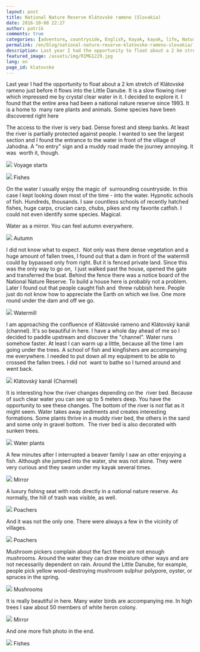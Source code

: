 ```yaml
---
layout: post
title: National Nature Reserve Klátovské rameno (Slovakia)
date: 2016-10-08 22:27
author: patrik
comments: true
categories: [adventure, countryside, English, Kayak, kayak, life, Nature, paddling, river, seakayak, trip]
permalink: /en/blog/national-nature-reserve-klatovske-rameno-slovakia/
description: Last year I had the opportunity to float about a 2 km stretch of Klátovské rameno just before it flows into the Little Danube. It is a slow flowing river which impressed me by crystal clear water in it. I decided to explore it. I found that the entire area had been a national nature reserve since 1993.
featured_image: /assets/img/RIMG1229.jpg
lang: en
page_id: klatovske
---
```

Last year I had the opportunity to float about a 2 km stretch of Klátovské rameno just before it flows into the Little Danube. It is a slow flowing river which impressed me by crystal clear water in it. I decided to explore it. I found that the entire area had been a national nature reserve since 1993. It is a home to  many rare plants and animals. Some species have been discovered right here

The access to the river is very bad. Dense forest and steep banks. At least the river is partially protected against people. I wanted to see the largest section and I found the entrance to the water in front of the village of Jahodna. A "no entry" sign and a muddy road made the journey annoying. It was  worth it, though.

![](/assets/img/RIMG1227.jpg)
Voyage starts

![](/assets/img/RIMG1212.jpg)
Fishes

On the water I usually enjoy the magic of  surrounding countryside. In this case I kept looking down most of the time - into the water. Hypnotic schools of fish. Hundreds, thousands. I saw countless schools of recently hatched fishes, huge carps, crucian carp, chubs, pikes and my favorite catfish. I could not even identify some species. Magical.

Water as a mirror. You can feel autumn everywhere.

![](/assets/img/RIMG1229.jpg)
Autumn

I did not know what to expect.  Not only was there dense vegetation and a huge amount of fallen trees, I found out that a dam in front of the watermill could by bypassed only from right. But it is fenced private land. Since this was the only way to go on,  I just walked past the house, opened the gate and transferred the boat. Behind the fence there was a notice board of the National Nature Reserve. To build a house here is probably not a problem. Later I found out that people caught fish and  threw rubbish here. People just do not know how to appreciate the Earth on which we live. One more round under the dam and off we go.

![](/assets/img/RIMG1234.jpg)
Watermill

I am approaching the confluence of Klátovské rameno and Klátovský kanál (channel). It's so beautiful in here. I have a whole day ahead of me so I decided to paddle upstream and discover the "channel". Water runs somehow faster. At least I can warm up a little, because all the time I am going under the trees. A school of fish and kingfishers are accompanying me everywhere. I needed to put down all my equipment to be able to crossed the fallen trees. I did not  want to bathe so I turned around and went back.

![](/assets/img/RIMG1238.jpg)
Klátovský kanál (Channel)

It is interesting how the river changes depending on the  river bed. Because of such clear water you can see up to 5 meters deep. You have the opportunity to see these changes. The bottom of the river is not flat as it might seem. Water takes away sediments and creates interesting formations. Some plants thrive in a muddy river bed, the others in the sand and some only in gravel bottom.  The river bed is also decorated with sunken trees.

![](/assets/img/RIMG1247.jpg)
Water plants

A few minutes after I interrupted a beaver family I saw an otter enjoying a fish. Although she jumped into the water, she was not alone. They were very curious and they swam under my kayak several times.

![](/assets/img/RIMG1252.jpg)
Mirror

A luxury fishing seat with rods directly in a national nature reserve. As normally, the hill of trash was visible, as well.

![](/assets/img/RIMG1260.jpg)
Poachers

And it was not the only one. There were always a few in the vicinity of villages.

![](/assets/img/RIMG1261.jpg)
Poachers

Mushroom pickers complain about the fact there are not enough mushrooms. Around the water they can draw moisture other ways and are not necessarily dependent on rain. Around the Little Danube, for example, people pick yellow wood-destroying mushroom sulphur polypore, oyster, or spruces in the spring.

![](/assets/img/RIMG1264.jpg)
Mushrooms

It is really beautiful in here. Many water birds are accompanying me. In high trees I saw about 50 members of white heron colony.

![](/assets/img/RIMG1270.jpg)
Mirror

And one more fish photo in the end.

![](/assets/img/RIMG1222.jpg)
Fishes